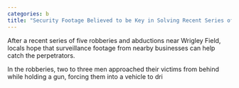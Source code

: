 ```yaml
---
categories: b
title: "Security Footage Believed to be Key in Solving Recent Series of Robberies Abductions in Wrigleyville"
---
```


After a recent series of five robberies and abductions near Wrigley Field, locals hope that surveillance footage from nearby businesses can help catch the perpetrators.



In the robberies, two to three men approached their victims from behind while holding a gun, forcing them into a vehicle to dri